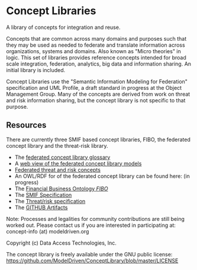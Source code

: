 # Concept Libraries
A library of concepts for integration and reuse.

Concepts that are common across many domains and purposes such that they may be used as needed to federate and translate  information across organizations, systems and domains. Also known as "Micro theories" in logic. This set of libraries provides reference concepts intended for broad scale integration, federation, analytics, big data and information sharing. An initial library is included.

Concept Libraries use the "Semantic Information Modeling for Federation" specification and UML Profile, a draft standard in progress at the Object Management Group.
Many of the concepts are derived from work on threat and risk information sharing, but the concept library is not specific to that purpose.

Resources
---------
There are currently three SMIF based concept libraries, FIBO, the federated concept library and the threat-risk library.

* The [federated concept library glossary](http://models.modeldriven.org/concepts/ConceptLibraryGlossary.html)
* A [web view of the federated concept library models](http://models.modeldriven.org/concepts/ConceptLibrary.html)
* [Federated threat and risk concepts](https://github.com/ModelDriven/ConceptLibraries/tree/master/Libraries/ThreatRiskLibrary)
* An OWL/RDF for of the federated concept library can be found here: (in progress)
* The [Financial Business Ontology *FIBO*](https://spec.edmcouncil.org/fibo/)
* The [SMIF Specification](https://github.com/ModelDriven/SIMF/)
* The [Threat/risk specification](https://github.com/ModelDriven/ThreatRisk/)
* The [GITHUB Artifacts](https://github.com/ModelDriven/ConceptLibraries)

Note: Processes and legalities for community contributions are still being worked out. Please contact us if you are interested in participating at: concept-info (at) modeldriven.org

Copyright (c) Data Access Technologies, Inc. 

The concept library is freely available under the GNU public license: https://github.com/ModelDriven/ConceptLibrary/blob/master/LICENSE
